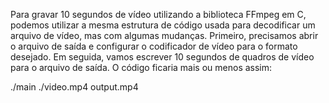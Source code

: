 Para gravar 10 segundos de vídeo utilizando a biblioteca FFmpeg em C, podemos utilizar a mesma estrutura de código usada para decodificar um arquivo de vídeo, mas com algumas mudanças. Primeiro, precisamos abrir o arquivo de saída e configurar o codificador de vídeo para o formato desejado. Em seguida, vamos escrever 10 segundos de quadros de vídeo para o arquivo de saída. O código ficaria mais ou menos assim:


./main ./video.mp4 output.mp4
